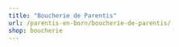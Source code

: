 ```yaml
---
title: "Boucherie de Parentis"
url: /parentis-en-born/boucherie-de-parentis/
shop: boucherie
---
```

